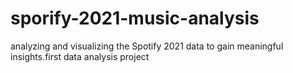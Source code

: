 # sporify-2021-music-analysis
analyzing and visualizing the Spotify 2021 data to gain meaningful insights.first data analysis project
